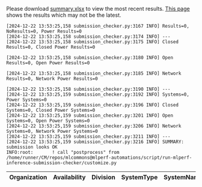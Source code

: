 Please download [summary.xlsx](summary.xlsx) to view the most recent results. [This page](https://docs.google.com/spreadsheets/d/e/2PACX-1vSCu8F7Hwck-AGJ5kWxi2G3xhO5MJoc_igybvsxjCt-2fEEYyf2BIcR0rTXW0eUzg/pubhtml) shows the results which may not be the latest. 
 ```
[2024-12-22 13:53:25,158 submission_checker.py:3167 INFO] Results=0, NoResults=0, Power Results=0
[2024-12-22 13:53:25,158 submission_checker.py:3174 INFO] ---
[2024-12-22 13:53:25,158 submission_checker.py:3175 INFO] Closed Results=0, Closed Power Results=0

[2024-12-22 13:53:25,158 submission_checker.py:3180 INFO] Open Results=0, Open Power Results=0

[2024-12-22 13:53:25,158 submission_checker.py:3185 INFO] Network Results=0, Network Power Results=0

[2024-12-22 13:53:25,158 submission_checker.py:3190 INFO] ---
[2024-12-22 13:53:25,159 submission_checker.py:3192 INFO] Systems=0, Power Systems=0
[2024-12-22 13:53:25,159 submission_checker.py:3196 INFO] Closed Systems=0, Closed Power Systems=0
[2024-12-22 13:53:25,159 submission_checker.py:3201 INFO] Open Systems=0, Open Power Systems=0
[2024-12-22 13:53:25,159 submission_checker.py:3206 INFO] Network Systems=0, Network Power Systems=0
[2024-12-22 13:53:25,159 submission_checker.py:3211 INFO] ---
[2024-12-22 13:53:25,159 submission_checker.py:3216 INFO] SUMMARY: submission looks OK
INFO:root:       ! call "postprocess" from /home/runner/CM/repos/mlcommons@mlperf-automations/script/run-mlperf-inference-submission-checker/customize.py

```

| Organization   | Availability   | Division   | SystemType   | SystemName   | Platform   | Model   | MlperfModel   | Scenario   | Result   | Accuracy   | number_of_nodes   | host_processor_model_name   | host_processors_per_node   | host_processor_core_count   | accelerator_model_name   | accelerators_per_node   | Location   | framework   | operating_system   | notes   | compliance   | errors   | version   | inferred   | has_power   | Units   | weight_data_types   |
|----------------|----------------|------------|--------------|--------------|------------|---------|---------------|------------|----------|------------|-------------------|-----------------------------|----------------------------|-----------------------------|--------------------------|-------------------------|------------|-------------|--------------------|---------|--------------|----------|-----------|------------|-------------|---------|---------------------|